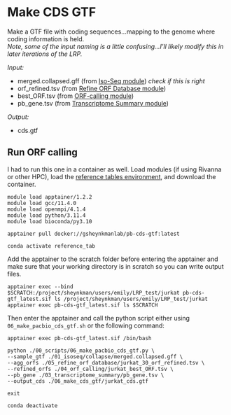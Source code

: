 # Make CDS GTF
Make a GTF file with coding sequences...mapping to the genome where coding information is held.<br />
*Note, some of the input naming is a little confusing...I'll likely modify this in later iterations of the LRP.*<br />

_Input:_ <br />
- merged.collapsed.gff (from [Iso-Seq module](https://github.com/efwatts/LRP_Troubleshooting/tree/main/01_Iso-Seq)) *check if this is right*
- orf_refined.tsv (from [Refine ORF Database module](https://github.com/efwatts/LRP_Troubleshooting/tree/main/05_refine_orf_database)) 
- best_ORF.tsv (from [ORF-calling module](https://github.com/efwatts/LRP_Troubleshooting/tree/main/04_orf-calling))
- pb_gene.tsv (from [Transcriptome Summary module](https://github.com/efwatts/LRP_Troubleshooting/tree/main/03_transcriptome_summary))

_Output:_
- cds.gtf

## Run ORF calling
I had to run this one in a container as well. Load modules (if using Rivanna or other HPC), load the [reference tables environment](https://github.com/efwatts/LRP_Troubleshooting/blob/main/01_reference_tables/reference_tables.yml), and download the container. <br />
```
module load apptainer/1.2.2
module load gcc/11.4.0  
module load openmpi/4.1.4
module load python/3.11.4
module load bioconda/py3.10

apptainer pull docker://gsheynkmanlab/pb-cds-gtf:latest

conda activate reference_tab
```
Add the apptainer to the scratch folder before entering the apptainer and make sure that your working directory is in scratch so you can write output files.
```
apptainer exec --bind $SCRATCH:/project/sheynkman/users/emily/LRP_test/jurkat pb-cds-gtf_latest.sif ls /project/sheynkman/users/emily/LRP_test/jurkat
apptainer exec pb-cds-gtf_latest.sif ls $SCRATCH
```
Then enter the apptainer and call the python script either using `06_make_pacbio_cds_gtf.sh` or the following command: <br />
```
apptainer exec pb-cds-gtf_latest.sif /bin/bash

python ./00_scripts/06_make_pacbio_cds_gtf.py \
--sample_gtf ./01_isoseq/collapse/merged.collapsed.gff \
--agg_orfs ./05_refine_orf_database/jurkat_30_orf_refined.tsv \
--refined_orfs ./04_orf_calling/jurkat_best_ORF.tsv \
--pb_gene ./03_transcriptome_summary/pb_gene.tsv \
--output_cds ./06_make_cds_gtf/jurkat_cds.gtf

exit

conda deactivate 
```
